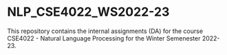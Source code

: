 # NLP_CSE4022_WS2022-23
This repository contains the internal assignments (DA) for the course CSE4022 - Natural Language Processing for the Winter Semenester 2022-23.
